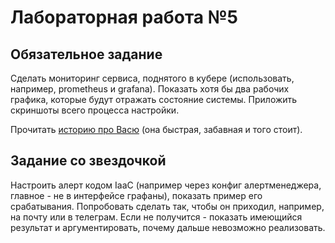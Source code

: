 # Лабораторная работа №5

## Обязательное задание

Сделать мониторинг сервиса, поднятого в кубере (использовать, например, prometheus и grafana). Показать хотя бы два рабочих графика, которые будут отражать состояние системы. Приложить скриншоты всего процесса настройки.

Прочитать [историю про Васю](https://habr.com/ru/articles/689234/) (она быстрая, забавная и того стоит).

## Задание со звездочкой

Настроить алерт кодом IaaC (например через конфиг алертменеджера, главное - не в интерфейсе графаны), показать пример его срабатывания. Попробовать сделать так, чтобы он приходил, например, на почту или в телеграм. Если не получится - показать имеющийся результат и аргументировать, почему дальше невозможно реализовать.
